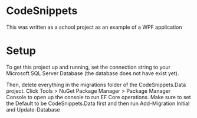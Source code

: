 # CodeSnippets
This was written as a school project as an example of a WPF application

# Setup
To get this project up and running, set the connection string to your Microsoft SQL Server Database (the database does not have exist yet). 

Then, delete everything in the migrations folder of the CodeSnippets.Data project. Click Tools > NuGet Package Manager > Package Manager Console to open up the console to run EF Core operations. Make sure to set the Default to be CodeSnippets.Data first and then run Add-Migration Initial and Update-Database
